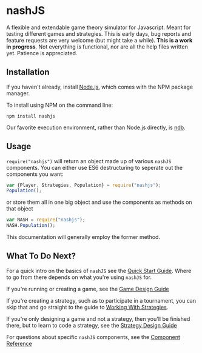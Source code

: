 # nashJS
A flexible and extendable game theory simulator for Javascript. Meant for testing different games and strategies. This is early days, bug reports and feature requests are very welcome (but might take a while). __This is a work in progress__. Not everything is functional, nor are all the help files written yet. Patience is appreciated.


## Installation

If you haven't already, install [Node.js](https://nodejs.org/en/), which comes with the NPM package manager.

To install using NPM on the command line:

```
npm install nashjs
```

Our favorite execution environment, rather than Node.js directly, is [ndb](https://github.com/GoogleChromeLabs/ndb).

## Usage

`require("nashjs")` will return an object made up of various `nashJS` components. You can either use ES6 destructuring to seperate out the components you want:

```js
var {Player, Strategies, Population} = require("nashjs");
Population();
```

or store them all in one big object and use the components as methods on that object
```js
var NASH = require("nashjs");
NASH.Population();
```

This documentation will generally employ the former method.

## What To Do Next?

For a quick intro on the basics of `nashJS` see the [Quick Start Guide](./docs/quick-start.md). Where to go from there depends on what you're using `nashJS` for.

If you're running or creating a game, see the [Game Design Guide](./docs/game-design.md)

If you're creating a strategy, such as to participate in a tournament, you can skip that and go straight to the guide to [Working With Strategies](./docs/strategy-working).

If you're only designing a game and not a strategy, then you'll be finished there, but to learn to code a strategy, see the [Strategy Design Guide](./docs/strategy-design.md)

For questions about specific `nashJS` components, see the [Component Reference](./docs/components/index.md)
